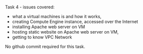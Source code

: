 Task 4 - issues covered:
- what a virtual machines is and how it works,
- creating Compute Engine instance, accessed over the Internet
- installing Apache web server on VM
- hosting static website on Apache web server on VM,
- getting to know VPC Network

No github commit required for this task.